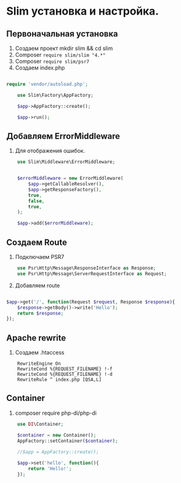 # Slim установка и настройка.
## Первоначальная установка
1. Создаем проект mkdir slim && cd slim
2. Composer `require slim/slim "4.*"`
3. Composer `require slim/psr7`
4. Создаем index.php
```php

require 'vendor/autoload.php';

    use Slim\Factory\AppFactory;

    $app->AppFactory::create();

    $app->run();

```
## Добавляем ErrorMiddleware
1. Для отображения ошибок.
```php
    use Slim\Middleware\ErrorMiddleware;


    $errorMiddleware = new ErrorMiddleware(
        $app->getCallableResolver(),
        $app->getResponseFactory(),
        true,
        false,
        true,
    );

    $app->add($errorMiddleware);

```
## Создаем Route
1. Подключаем PSR7
```php
    use Psr\Http\Message\ResponseInterface as Response;
    use Psr\Http\Message\ServerRequestInterface as Request;  
```
2. Добавляем route
```php

$app->get('/', function(Request $request, Response $response){
    $response->getBody()->write('Hello');
    return $response;
});

```
## Apache rewrite
1. Создаем .htaccess
```
    RewriteEngine On
    RewriteCond %{REQUEST_FILENAME} !-f
    RewriteCond %{REQUEST_FILENAME} !-d
    RewriteRule ^ index.php [QSA,L]
```
## Container
1. composer require php-di/php-di
```php
    use DI\Container;

    $container = new Container();
    AppFactory::setContainer($container);

    //$app = AppFactory::create();   
     
    $app->set('hello', function(){
        return 'Hello!';
    });

```



